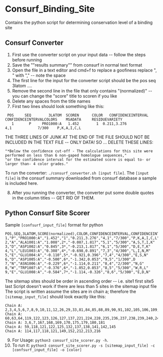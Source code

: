 # Consurf_Binding_Site
Contains the python script for determining conservation level of a binding site


## Consurf Converter

1. First use the converter script on your input data -- follow the steps before running
2. Save the ""results summary"" from consurf in normal text format
3. Open the file in a text editor and cmd+f to replace a goofiness replace ", " with "," -- note the space
4. The first line for the input for the converter script should be the pos	seq	3latom ....
5. Remove the second line in the file that only contains "(normalized)" -- you can change the "score" title to scoren if you like
6. Delete any spaces from the title names
7. First two lines should look something like this:
```
 POS	 SEQ	    3LATOM	SCOREN		COLOR	CONFIDENCEINTERVAL	CONFIDENCEINTERVALCOLORS	MSADATA		RESIDUEVARIETY
   1	   P	 PRO1000:A	 1.452		  1	 0.211,3.276			    4,1			   7/300	P,K,A,I,C,L
   ```
THE THREE LINES OF JUNK AT THE END OF THE FILE SHOULD NOT BE INCLUDED IN THE TEXT FILE -- ONLY DATA!
SO ... DELETE THESE LINES:
```
"*Below the confidence cut-off - The calculations for this site were performed on less than 6 non-gaped homologue sequences,"
"or the confidence interval for the estimated score is equal to- or larger than- 4 color grades."
```

To run the converter: ```./consurf_converter.sh [input file]```.
The ```[input file]``` is the consurf summary downloaded from consurf database a sample is included here. 

8. After you running the converter, the converter put some double quotes in the column titles -- GET RID OF THEM.




## Python Consurf Site Scorer

Sample ```[confsurf_input_file]``` format for python
```
POS,SEQ,3LATOM,SCORE(normalized),COLOR,CONFIDENCEINTERVAL,CONFIDENCEINTERVALCOLORS,MSADATA,RESIDUEVARIETY
1,"P","PRO1000:A","1.452","1","0.211,3.276","4,1","7/300","P,K,A,I,C,L"
2,"A","ALA1001:A","1.008",2*,"-0.087,1.817","5,1","5/300","A,S,T,I,K"
3,"D","ASP1002:A","0.845",3*,"-0.213,1.817","6,1","5/300","D,E,T,K"
4,"L","LEU1003:A","0.308",4*,"-0.698,0.891","7,3","4/300","L,I,N,M"
5,"E","GLU1004:A","-0.110",5*,"-0.921,0.396","7,4","4/300","E,S,N"
6,"D","ASP1005:A","-0.500",6*,"-1.342,0.053","9,5","1/300",D
7,"N","ASN1006:A","-0.229",6*,"-1.114,0.211","8,4","2/300","N,G"
8,"W","TRP1007:A","-0.376",6*,"-1.052,0.053","8,5","5/300","W,R,L"
9,"E","GLU1008:A","-0.584",7*,"-1.114,-0.326","8,6","5/300","E,D,N"
```

The sitemap sites should be order in ascending order -- i.e. site1 first site5 last
Script doesn't work if there are less than 5 sites in the sitemap input file
The script is written assume the sites are in chain a; therefore the ```[sitemap_input_file]``` should look exactly like this:
```
Chain A: 2,3,4,5,6,7,8,9,10,11,12,26,29,33,81,84,85,88,89,90,91,102,105,106,109,110,113,156,159,160,164,175,176,177,178,179,180,181,183,187,190,191,193,194,197,198,200,201,202,204,205,209,210,250,254,257,258,260,261,262,264,265,268,271,272,274,275,276,278,280,281,282,284,285,286,288,289,292
Chain A: 60,63,64,119,122,123,126,127,137,221,224,228,235,236,237,238,239,240,242,243,246,301,302,303,305,306,307,308,309
Chain A: 3,6,7,167,168,169,170,175,179,180,181
Chain A: 59,118,121,122,125,132,137,138,141,142,145
Chain A: 114,117,118,121,149,152,212,213,216 
```

9. For Usage: ```python3 consurf_site_scorer.py -h```.
10. To run it: ```python3 consurf_site_scorer.py -s [sitemap_input_file] -c [confsurf_input_file] -o [color]```
